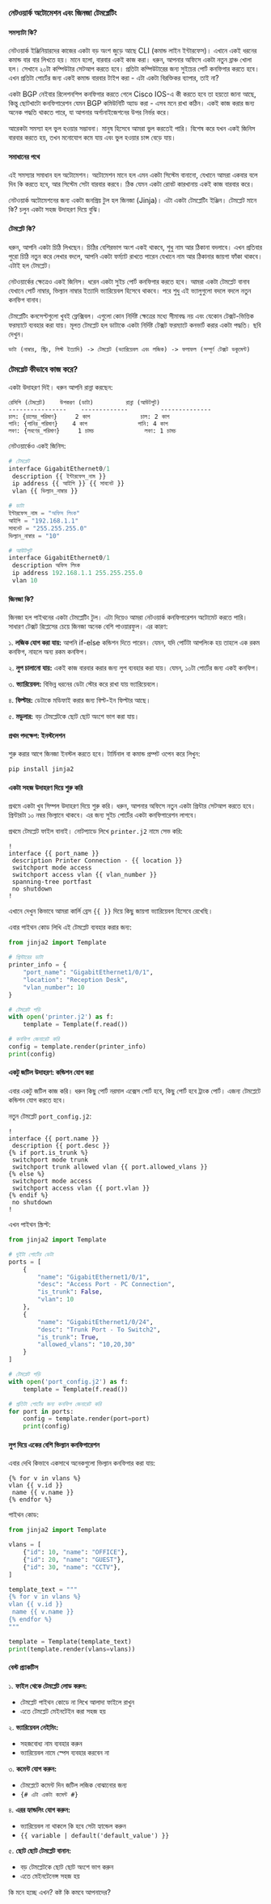 ### নেটওয়ার্ক অটোমেশন এবং জিনজা টেমপ্লেটিং

#### সমস্যাটা কি?
নেটওয়ার্ক ইঞ্জিনিয়ারদের কাজের একটা বড় অংশ জুড়ে আছে CLI (কমান্ড লাইন ইন্টারফেস)। এখানে একই ধরনের কমান্ড বার বার লিখতে হয়। মানে হলো, বারবার একই কাজ করা। ধরুন, আপনার অফিসে একটা নতুন ব্রাঞ্চ খোলা হল। সেখানে ২০টা কম্পিউটার সেটআপ করতে হবে। প্রতিটা কম্পিউটারের জন্য সুইচের পোর্ট কনফিগার করতে হবে। এখন প্রতিটা পোর্টের জন্য একই কমান্ড বারবার টাইপ করা - এটা একটা বিরক্তিকর ব্যাপার, তাই না?

একটা BGP নেইবার রিলেশনশিপ কনফিগার করতে গেলে Cisco IOS-এ কী করতে হবে তা হয়তো জানা আছে, কিন্তু ছোটখাটো কনফিগারেশন যেমন BGP কমিউনিটি অ্যাড করা - এসব মনে রাখা কঠিন। একই কাজ করার জন্য অনেক পদ্ধতি থাকতে পারে, যা আপনার অর্গানাইজেশনের উপর নির্ভর করে।

আরেকটা সমস্যা হল ভুল হওয়ার সম্ভাবনা। মানুষ হিসেবে আমরা ভুল করতেই পারি। বিশেষ করে যখন একই জিনিস বারবার করতে হয়, তখন মনোযোগ কমে যায় এবং ভুল হওয়ার চান্স বেড়ে যায়।

#### সমাধানের পথে
এই সমস্যার সমাধান হল অটোমেশন। অটোমেশন মানে হল এমন একটা সিস্টেম বানানো, যেখানে আমরা একবার বলে দিব কি করতে হবে, আর সিস্টেম সেটা বারবার করবে। ঠিক যেমন একটা রোবট কারখানায় একই কাজ বারবার করে।

নেটওয়ার্ক অটোমেশনের জন্য একটা জনপ্রিয় টুল হল জিনজা (Jinja)। এটা একটা টেমপ্লেটিং ইঞ্জিন। টেমপ্লেট মানে কি? চলুন একটা সহজ উদাহরণ দিয়ে বুঝি।

#### টেমপ্লেট কি?
ধরুন, আপনি একটা চিঠি লিখছেন। চিঠির বেশিরভাগ অংশ একই থাকবে, শুধু নাম আর ঠিকানা বদলাবে। এখন প্রতিবার পুরো চিঠি নতুন করে লেখার বদলে, আপনি একটা ফর্ম্যাট রাখতে পারেন যেখানে নাম আর ঠিকানার জায়গা ফাঁকা থাকবে। এটাই হল টেমপ্লেট।

নেটওয়ার্কের ক্ষেত্রেও একই জিনিস। ধরেন একটা সুইচ পোর্ট কনফিগার করতে হবে। আমরা একটা টেমপ্লেট বানাব যেখানে পোর্ট নাম্বার, ভিল্যান নাম্বার ইত্যাদি ভ্যারিয়েবল হিসেবে থাকবে। পরে শুধু এই ভ্যালুগুলো বদলে বদলে নতুন কনফিগ বানাব।

টেমপ্লেটিং কনসেপ্টগুলো খুবই ফ্লেক্সিবল। এগুলো কোন নির্দিষ্ট ক্ষেত্রের মধ্যে সীমাবদ্ধ নয় এবং যেকোন টেক্সট-ভিত্তিক ফরম্যাটে ব্যবহার করা যায়। মূলত টেমপ্লেট হল ডাটাকে একটা নির্দিষ্ট টেক্সট ফরম্যাটে কনভার্ট করার একটা পদ্ধতি। ছবি দেখুন। 

```
ডাটা (নাম্বার, স্ট্রিং, লিস্ট ইত্যাদি) -> টেমপ্লেট (ভ্যারিয়েবল এবং লজিক) -> ফলাফল (সম্পূর্ণ টেক্সট ডকুমেন্ট)
```
### টেমপ্লেট কীভাবে কাজ করে?

একটা উদাহরণ দিই। ধরুন আপনি রান্না করছেন:

```
রেসিপি (টেমপ্লেট)    উপকরণ (ডাটা)         রান্না (আউটপুট)
----------------    -------------         --------------
চাল: {চালের_পরিমাণ}     2 কাপ              চাল: 2 কাপ
পানি: {পানির_পরিমাণ}    4 কাপ              পানি: 4 কাপ
লবণ: {লবণের_পরিমাণ}     1 চামচ              লবণ: 1 চামচ
```

নেটওয়ার্কেও একই জিনিস:

```python
# টেমপ্লেট
interface GigabitEthernet0/1
 description {{ ইন্টারফেস_নাম }}
 ip address {{ আইপি }} {{ সাবনেট }}
 vlan {{ ভিল্যান_নাম্বার }}

# ডাটা
ইন্টারফেস_নাম = "অফিস লিংক"
আইপি = "192.168.1.1"
সাবনেট = "255.255.255.0"
ভিল্যান_নাম্বার = "10"

# আউটপুট
interface GigabitEthernet0/1
 description অফিস লিংক
 ip address 192.168.1.1 255.255.255.0
 vlan 10
```

#### জিনজা কি?
জিনজা হল পাইথনের একটা টেমপ্লেটিং টুল। এটা দিয়েও আমরা নেটওয়ার্ক কনফিগারেশন অটোমেট করতে পারি। সাধারণ টেক্সট রিপ্লেসের চেয়ে জিনজা অনেক বেশি পাওয়ারফুল। এর কারণ:

১. **লজিক যোগ করা যায়:** আপনি if-else কন্ডিশন দিতে পারেন। যেমন, যদি পোর্টটা আপলিংক হয় তাহলে এক রকম কনফিগ, নাহলে অন্য রকম কনফিগ।

২. **লুপ চালানো যায়:** একই কাজ বারবার করার জন্য লুপ ব্যবহার করা যায়। যেমন, ১০টা পোর্টের জন্য একই কনফিগ।

৩. **ভ্যারিয়েবল:** বিভিন্ন ধরনের ডেটা স্টোর করে রাখা যায় ভ্যারিয়েবলে।

৪. **ফিল্টার:** ডেটাকে মডিফাই করার জন্য বিল্ট-ইন ফিল্টার আছে।

৫. **মডুলার:** বড় টেমপ্লেটকে ছোট ছোট অংশে ভাগ করা যায়।

#### প্রথম পদক্ষেপ: ইনস্টলেশন
শুরু করার আগে জিনজা ইনস্টল করতে হবে। টার্মিনাল বা কমান্ড প্রম্পট ওপেন করে লিখুন:

```bash
pip install jinja2
```

#### একটা সহজ উদাহরণ দিয়ে শুরু করি
প্রথমে একটা খুব সিম্পল উদাহরণ দিয়ে শুরু করি। ধরুন, আপনার অফিসে নতুন একটা প্রিন্টার সেটআপ করতে হবে। প্রিন্টারটা ১০ নম্বর ভিল্যানে থাকবে। এর জন্য সুইচ পোর্টের একটা কনফিগারেশন লাগবে।

প্রথমে টেমপ্লেট ফাইল বানাই। নোটপ্যাডে লিখে `printer.j2` নামে সেভ করি:

```jinja2
!
interface {{ port_name }}
 description Printer Connection - {{ location }}
 switchport mode access
 switchport access vlan {{ vlan_number }}
 spanning-tree portfast
 no shutdown
!
```

এখানে দেখুন কিভাবে আমরা কার্লি ব্রেস `{{ }}` দিয়ে কিছু জায়গা ভ্যারিয়েবল হিসেবে রেখেছি।

এবার পাইথন কোড লিখি এই টেমপ্লেট ব্যবহার করার জন্য:

```python
from jinja2 import Template

# প্রিন্টারের ডাটা
printer_info = {
    "port_name": "GigabitEthernet1/0/1",
    "location": "Reception Desk",
    "vlan_number": 10
}

# টেমপ্লেট পড়ি
with open('printer.j2') as f:
    template = Template(f.read())

# কনফিগ জেনারেট করি
config = template.render(printer_info)
print(config)
```

#### একটু জটিল উদাহরণ: কন্ডিশন যোগ করা 
এবার একটু জটিল কাজ করি। ধরুন কিছু পোর্ট নরমাল এক্সেস পোর্ট হবে, কিছু পোর্ট হবে ট্রাংক পোর্ট। এজন্য টেমপ্লেটে কন্ডিশন যোগ করতে হবে।

নতুন টেমপ্লেট `port_config.j2`:

```jinja2
!
interface {{ port.name }}
 description {{ port.desc }}
{% if port.is_trunk %}
 switchport mode trunk
 switchport trunk allowed vlan {{ port.allowed_vlans }}
{% else %}
 switchport mode access
 switchport access vlan {{ port.vlan }}
{% endif %}
 no shutdown
!
```

এখন পাইথন স্ক্রিপ্ট:

```python
from jinja2 import Template

# দুইটা পোর্টের ডেটা
ports = [
    {
        "name": "GigabitEthernet1/0/1",
        "desc": "Access Port - PC Connection",
        "is_trunk": False,
        "vlan": 10
    },
    {
        "name": "GigabitEthernet1/0/24",
        "desc": "Trunk Port - To Switch2",
        "is_trunk": True,
        "allowed_vlans": "10,20,30"
    }
]

# টেমপ্লেট পড়ি
with open('port_config.j2') as f:
    template = Template(f.read())

# প্রতিটা পোর্টের জন্য কনফিগ জেনারেট করি
for port in ports:
    config = template.render(port=port)
    print(config)
```

#### লুপ দিয়ে একের বেশি ভিল্যান কনফিগারেশন
এবার দেখি কিভাবে একসাথে অনেকগুলো ভিল্যান কনফিগার করা যায়:

```jinja2
{% for v in vlans %}
vlan {{ v.id }}
 name {{ v.name }}
{% endfor %}
```

পাইথন কোড:

```python
from jinja2 import Template

vlans = [
    {"id": 10, "name": "OFFICE"},
    {"id": 20, "name": "GUEST"},
    {"id": 30, "name": "CCTV"},
]

template_text = """
{% for v in vlans %}
vlan {{ v.id }}
 name {{ v.name }}
{% endfor %}
"""

template = Template(template_text)
print(template.render(vlans=vlans))
```

#### বেস্ট প্র্যাকটিস
১. **ফাইল থেকে টেমপ্লেট লোড করুন:**
   - টেমপ্লেট পাইথন কোডে না লিখে আলাদা ফাইলে রাখুন
   - এতে টেমপ্লেট মেইনটেইন করা সহজ হয়

২. **ভ্যারিয়েবল নেইমিং:**
   - সহজবোধ্য নাম ব্যবহার করুন
   - ভ্যারিয়েবল নামে স্পেস ব্যবহার করবেন না

৩. **কমেন্ট যোগ করুন:**
   - টেমপ্লেটে কমেন্ট দিন জটিল লজিক বোঝানোর জন্য
   - `{# এটা একটা কমেন্ট #}`

৪. **এরর হ্যান্ডলিং যোগ করুন:**
   - ভ্যারিয়েবল না থাকলে কি হবে সেটা হ্যান্ডেল করুন
   - `{{ variable | default('default_value') }}`

৫. **ছোট ছোট টেমপ্লেট বানান:**
   - বড় টেমপ্লেটকে ছোট ছোট অংশে ভাগ করুন
   - এতে মেইনটেনেন্স সহজ হয়

কি মনে হচ্ছে এখন? কষ্ট কি কমবে আপনাদের?
